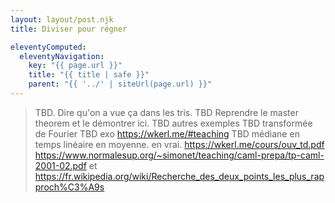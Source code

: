 ```yaml
---
layout: layout/post.njk
title: Diviser pour régner

eleventyComputed:
  eleventyNavigation:
    key: "{{ page.url }}"
    title: "{{ title | safe }}"
    parent: "{{ '../' | siteUrl(page.url) }}"
---
```



> TBD. Dire qu'on a vue ça dans les tris.
> TBD Reprendre le master theorem et le démontrer ici.
> TBD autres exemples
> TBD transformée de Fourier
> TBD exo <https://wkerl.me/#teaching>
> TBD médiane en temps linéaire en moyenne. en vrai.
> <https://wkerl.me/cours/ouv_td.pdf>
> <https://www.normalesup.org/~simonet/teaching/caml-prepa/tp-caml-2001-02.pdf> et <https://fr.wikipedia.org/wiki/Recherche_des_deux_points_les_plus_rapproch%C3%A9s>
